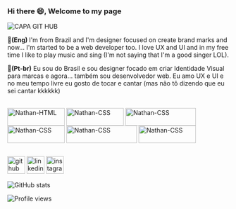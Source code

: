 ### Hi there 😄, Welcome to my page

![CAPA GIT HUB](https://user-images.githubusercontent.com/104570496/165954747-999bb82b-6667-4dc2-a9c9-418bb5630693.png)


<b>🔸(Eng) </b> I'm from Brazil and I'm designer focused on create brand marks and now... I'm started to be a web developer too. I love UX and UI and in my free time I like to play music and sing (I'm not saying that I'm a good singer LOL). 

<b>🔸(Pt-br)</b> Eu sou do Brasil e sou designer focado em criar Identidade Visual para marcas e agora... também sou desenvolvedor web. Eu amo UX e UI e no meu tempo livre eu gosto de tocar e cantar (mas não tô dizendo que eu sei cantar kkkkkk) 

<div style="display:inline_block"></br>
     <img align="center" alt="Nathan-HTML" height="40" width="130" src="https://img.shields.io/badge/HTML5-E34F26?style=for-the-badge&logo=html5&logoColor=white" />
     <img align="center" alt="Nathan-CSS" height="40" width="130" src="https://img.shields.io/badge/CSS3-1572B6?style=for-the-badge&logo=css3&logoColor=white" />
     <img align="center" alt="Nathan-CSS" height="40" width="160" src="https://img.shields.io/badge/JavaScript-F7DF1E?style=for-the-badge&logo=javascript&logoColor=black" />
     <img align="center" alt="Nathan-CSS" height="40" width="130" src="https://img.shields.io/badge/Sass-CC6699?style=for-the-badge&logo=sass&logoColor=white" />
     <img align="center" alt="Nathan-CSS" height="40" width="160" src="https://img.shields.io/badge/Bootstrap-563D7C?style=for-the-badge&logo=bootstrap&logoColor=white" /> <img align="center" alt="Nathan-CSS" height="40" width="130" src="https://img.shields.io/badge/React-20232A?style=for-the-badge&logo=react&logoColor=61DAFB" />
     
</div>

##
  

[<img src='https://cdn.jsdelivr.net/npm/simple-icons@3.0.1/icons/github.svg' alt='github' height='40'>](https://github.com/nathanparente) [<img src='https://cdn.jsdelivr.net/npm/simple-icons@3.0.1/icons/linkedin.svg' alt='linkedin' height='40'>](https://www.linkedin.com/in/nathanvieira-ofc) [<img src='https://cdn.jsdelivr.net/npm/simple-icons@3.0.1/icons/instagram.svg' alt='instagram' height='40'>](https://www.instagram.com/nvdesign.ofc)  

![GitHub stats](https://github-readme-stats.vercel.app/api?username=nathanparente&show_icons=true)  

![Profile views](https://gpvc.arturio.dev/nathanparente)  
